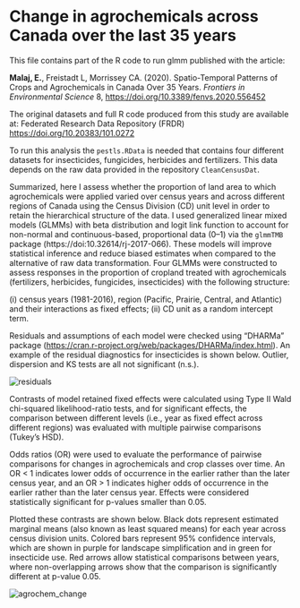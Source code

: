 # Change in agrochemicals across Canada over the last 35 years

This file contains part of the R code to run glmm published with the article:

**Malaj, E.**, Freistadt L, Morrissey CA. (2020). Spatio-Temporal Patterns of Crops and Agrochemicals in Canada Over 35 Years. *Frontiers in Environmental Science* 8, https://doi.org/10.3389/fenvs.2020.556452

The original datasets and full R code produced from this study are available at: Federated Research Data Repository (FRDR) https://doi.org/10.20383/101.0272

To run this analysis the `pestls.RData` is needed that contains four different datasets for insecticides, fungicides, herbicides and fertilizers. This data depends on the raw data provided in the repository `CleanCensusDat`.

Summarized, here I assess whether the proportion of land area to which agrochemicals were applied varied over census years and across different regions of Canada using the Census Division (CD) unit level in order to retain the hierarchical structure of the data. I used generalized linear mixed models (GLMMs) with beta distribution and logit link function to account for non-normal and continuous-based, proportional data (0–1) via the `glmmTMB` package (https://doi:10.32614/rj-2017-066). These models will improve statistical inference and reduce biased estimates when compared to the alternative of raw data transformation. Four GLMMs were constructed to assess responses in the proportion of cropland treated with agrochemicals (fertilizers, herbicides, fungicides, insecticides) with the following structure: 

(i) census years (1981-2016), region (Pacific, Prairie, Central, and Atlantic) and their interactions as fixed effects; 
(ii) CD unit as a random intercept term. 

Residuals and assumptions of each model were checked using “DHARMa” package (https://cran.r-project.org/web/packages/DHARMa/index.html). An example of the residual diagnostics for insecticides is shown below. Outlier, dispersion and KS tests are all not significant (n.s.).


![residuals](https://user-images.githubusercontent.com/54320408/100787514-64faa600-33d9-11eb-956a-971a39140070.png)


Contrasts of model retained fixed effects were calculated using Type II Wald chi-squared likelihood-ratio tests, and for significant effects, the comparison between different levels (i.e., year as fixed effect across different regions) was evaluated with multiple pairwise comparisons (Tukey’s HSD). 

Odds ratios (OR) were used to evaluate the performance of pairwise comparisons for changes in agrochemicals and crop classes over time. An OR < 1 indicates lower odds of occurrence in the earlier rather than the later census year, and an OR > 1 indicates higher odds of occurrence in the earlier rather than the later census year. Effects were considered statistically significant for p-values smaller than 0.05.

Plotted these contrasts are shown below. Black dots represent estimated marginal means (also known as least squared means) for each year across census division units. Colored bars represent 95% confidence intervals, which are shown in purple for landscape simplification and in green for insecticide use. Red arrows allow statistical comparisons between years, where non-overlapping arrows show that the comparison is significantly different at p-value 0.05. 

![agrochem_change](https://user-images.githubusercontent.com/54320408/100788021-20bbd580-33da-11eb-8360-c12c7666d2ed.png)









